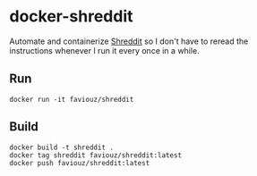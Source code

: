 # docker-shreddit

Automate and containerize [Shreddit](https://github.com/x89/Shreddit) so I don't have to reread the instructions whenever I run it every once in a while.

## Run

```
docker run -it faviouz/shreddit
```

## Build

```
docker build -t shreddit .
docker tag shreddit faviouz/shreddit:latest
docker push faviouz/shreddit:latest
```
